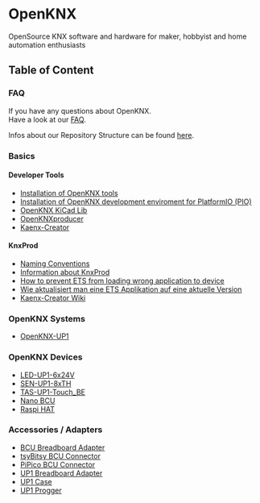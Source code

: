 # OpenKNX
OpenSource KNX software and hardware for maker, hobbyist and home automation enthusiasts


## Table of Content

### FAQ
If you have any questions about OpenKNX.  
Have a look at our [FAQ](/OpenKNX/OpenKNX/wiki/FAQ).  

Infos about our Repository Structure can be found [here](/OpenKNX/OpenKNX/wiki/Repository-structure).

### Basics

#### Developer Tools
 - [Installation of OpenKNX tools](/OpenKNX/OpenKNX/wiki/Installation-of-OpenKNX-tools)
 - [Installation of OpenKNX development enviroment for PlatformIO (PIO)](/OpenKNX/OpenKNX/wiki/Installation-of-OpenKNX-development-environment-for-PlatformIO-(PIO))
 - [OpenKNX KiCad Lib](/OpenKNX/OpenKNX/wiki/OpenKNX-KiCad-Lib)
 - [OpenKNXproducer](https://github.com/OpenKNX/OpenKNXproducer)
 - [Kaenx-Creator](https://github.com/OpenKNX/Kaenx-Creator)

#### KnxProd
 - [Naming Conventions](/OpenKNX/OpenKNX/wiki/Naming-Conventions)
 - [Information about KnxProd](/OpenKNX/OpenKNX/wiki/Information-about-KnxProd)
 - [How to prevent ETS from loading wrong application to device](/OpenKNX/OpenKNX/wiki/How-to-prevent-ETS-from-loading-wrong-application-to-device)
 - [Wie aktualisiert man eine ETS Applikation auf eine aktuelle Version](/OpenKNX/OpenKNX/wiki/Wie-aktualisiert-man-eine-ETS-Applikation-auf-eine-aktuelle-Version)
  - [Kaenx-Creator Wiki](https://github.com/OpenKNX/Kaenx-Creator/wiki)

### OpenKNX Systems
 - [OpenKNX-UP1](https://github.com/OpenKNX/OpenKNX/wiki/OpenKNX-UP1)

 
### OpenKNX Devices
 - [LED-UP1-6x24V](https://github.com/OpenKNX/OpenKNX/wiki/UP1-Progger)
 - [SEN-UP1-8xTH](https://github.com/OpenKNX/OpenKNX/wiki/SEN-UP1-8xTH)
 - [TAS-UP1-Touch_BE](https://github.com/OpenKNX/OpenKNX/wiki/TAS-UP1-Touch_BE)
 - [Nano BCU](https://github.com/OpenKNX/OpenKNX/wiki/NanoBCU)
 - [Raspi HAT](https://github.com/OpenKNX/OpenKNX/wiki/OpenKNX-RasPi-HAT)

### Accessories / Adapters
 - [BCU Breadboard Adapter](https://github.com/OpenKNX/OpenKNX/wiki/BCU-Breadboard-Adapter)
 - [tsyBitsy BCU Connector ](https://github.com/OpenKNX/OpenKNX/wiki/ItsyBitsy-BCU-Connector)
 - [PiPico BCU Connector](https://github.com/OpenKNX/OpenKNX/wiki/PiPico-BCU-Connector)
 - [UP1 Breadboard Adapter](https://github.com/OpenKNX/OpenKNX/wiki/UP1-Breadboardadapter)
 - [UP1 Case](https://github.com/OpenKNX/OpenKNX/wiki/UP1-Case)
 - [UP1 Progger](https://github.com/OpenKNX/OpenKNX/wiki/UP1-Progger)

